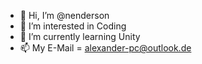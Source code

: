 - 👋 Hi, I’m @nenderson
- 👀 I’m interested in Coding
- 🌱 I’m currently learning Unity
- 📫 My E-Mail = alexander-pc@outlook.de
<!---
nenderson/nenderson is a ✨ special ✨ repository because its `README.md` (this file) appears on your GitHub profile.
You can click the Preview link to take a look at your changes.
--->
